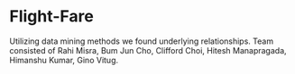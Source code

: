 # Flight-Fare
Utilizing data mining methods we found underlying relationships.
Team consisted of Rahi Misra, Bum Jun Cho, Clifford Choi, Hitesh Manapragada, Himanshu Kumar, Gino Vitug.
